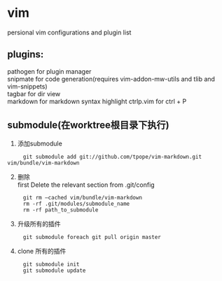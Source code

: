vim  
===  

persional vim configurations and plugin list  

## plugins:   
pathogen for plugin manager   
snipmate for code generation(requires vim-addon-mw-utils and tlib and vim-snippets)  
tagbar for dir view  
markdown for markdown syntax highlight
ctrlp.vim for ctrl + P

## submodule(在worktree根目录下执行)   
1. 添加submodule

```
     git submodule add git://github.com/tpope/vim-markdown.git vim/bundle/vim-markdown  
```

2. 删除  
first Delete the relevant section from .git/config

```
     git rm –cached vim/bundle/vim-markdown  
     rm -rf .git/modules/submodule_name  
     rm -rf path_to_submodule  
```

3. 升级所有的插件

```
     git submodule foreach git pull origin master
```

4. clone 所有的插件

```
     git submodule init  
     git submodule update
```

